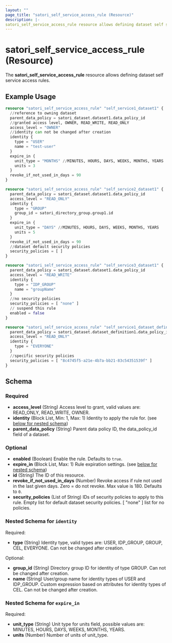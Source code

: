 ```yaml
---
layout: ""
page_title: "satori_self_service_access_rule (Resource)"
description: |-
satori_self_service_access_rule resource allows defining dataset self service access rules.
---
```


# satori_self_service_access_rule (Resource)

The **satori_self_service_access_rule** resource allows defining dataset self service access rules.

## Example Usage

```terraform
resource "satori_self_service_access_rule" "self_service1_dataset1" {
  //reference to owning dataset
  parent_data_policy = satori_dataset.dataset1.data_policy_id
  //granted access level, OWNER, READ_WRITE, READ_ONLY
  access_level = "OWNER"
  //identity can not be changed after creation
  identity {
    type = "USER"
    name = "test-user"
  }
  expire_in {
    unit_type = "MONTHS" //MINUTES, HOURS, DAYS, WEEKS, MONTHS, YEARS
    units = 3
  }
  revoke_if_not_used_in_days = 90
}

resource "satori_self_service_access_rule" "self_service2_dataset1" {
  parent_data_policy = satori_dataset.dataset1.data_policy_id
  access_level = "READ_ONLY"
  identity {
    type = "GROUP"
    group_id = satori_directory_group.group1.id
  }
  expire_in {
    unit_type = "DAYS" //MINUTES, HOURS, DAYS, WEEKS, MONTHS, YEARS
    units = 5
  }
  revoke_if_not_used_in_days = 90
  //dataset default security policies
  security_policies = [ ]
}

resource "satori_self_service_access_rule" "self_service3_dataset1" {
  parent_data_policy = satori_dataset.dataset1.data_policy_id
  access_level = "READ_WRITE"
  identity {
    type = "IDP_GROUP"
    name = "groupName"
  }
  //no security policies
  security_policies = [ "none" ]
  // suspend this rule
  enabled = false
}

resource "satori_self_service_access_rule" "self_service1_dataset_definition1" {
  parent_data_policy = satori_dataset.dataset_definition1.data_policy_id
  access_level = "READ_ONLY"
  identity {
    type = "EVERYONE"
  }
  //specific security policies
  security_policies = [ "8c4745f5-a21e-4b7a-bb21-83c54351539f" ]
}
```

<!-- schema generated by tfplugindocs -->
## Schema

### Required

- **access_level** (String) Access level to grant, valid values are: READ_ONLY, READ_WRITE, OWNER.
- **identity** (Block List, Min: 1, Max: 1) Identity to apply the rule for. (see [below for nested schema](#nestedblock--identity))
- **parent_data_policy** (String) Parent data policy ID, the data_policy_id field of a dataset.

### Optional

- **enabled** (Boolean) Enable the rule. Defaults to `true`.
- **expire_in** (Block List, Max: 1) Rule expiration settings. (see [below for nested schema](#nestedblock--expire_in))
- **id** (String) The ID of this resource.
- **revoke_if_not_used_in_days** (Number) Revoke access if rule not used in the last given days. Zero = do not revoke. Max value is 180. Defaults to `0`.
- **security_policies** (List of String) IDs of security policies to apply to this rule. Empty list for default dataset security policies. [ "none" ] list for no policies.

<a id="nestedblock--identity"></a>
### Nested Schema for `identity`

Required:

- **type** (String) Identity type, valid types are: USER, IDP_GROUP, GROUP, CEL, EVERYONE.
Can not be changed after creation.

Optional:

- **group_id** (String) Directory group ID for identity of type GROUP.
Can not be changed after creation.
- **name** (String) User/group name for identity types of USER and IDP_GROUP.
Custom expression based on attributes for identity types of CEL.
Can not be changed after creation.


<a id="nestedblock--expire_in"></a>
### Nested Schema for `expire_in`

Required:

- **unit_type** (String) Unit type for units field, possible values are: MINUTES, HOURS, DAYS, WEEKS, MONTHS, YEARS.
- **units** (Number) Number of units of unit_type.